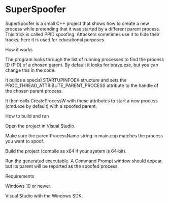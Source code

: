 # SuperSpoofer

SuperSpoofer is a small C++ project that shows how to create a new process while pretending that it was started by a different parent process. This trick is called PPID spoofing. Attackers sometimes use it to hide their tracks; here it is used for educational purposes.

How it works

The program looks through the list of running processes to find the process ID (PID) of a chosen parent. By default it looks for brave.exe, but you can change this in the code.

It builds a special STARTUPINFOEX structure and sets the PROC_THREAD_ATTRIBUTE_PARENT_PROCESS attribute to the handle of the chosen parent process.

It then calls CreateProcessW with these attributes to start a new process (cmd.exe by default) with a spoofed parent.

How to build and run

Open the project in Visual Studio.

Make sure the parentProcessName string in main.cpp matches the process you want to spoof.

Build the project (compile as x64 if your system is 64‑bit).

Run the generated executable. A Command Prompt window should appear, but its parent will be reported as the spoofed process.

Requirements

Windows 10 or newer.

Visual Studio with the Windows SDK.
